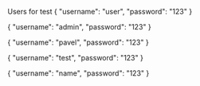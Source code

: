 Users for test
{ "username": "user", "password": "123" }

{ "username": "admin", "password": "123" }

{ "username": "pavel", "password": "123" }

{ "username": "test", "password": "123" }

{ "username": "name", "password": "123" }
